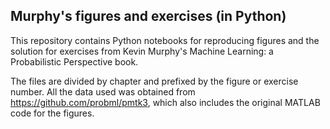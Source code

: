Murphy's figures and exercises (in Python)
-----------------------------------------

This repository contains Python notebooks for reproducing figures and the solution for exercises 
from Kevin Murphy's Machine Learning: a Probabilistic Perspective book.

The files are divided by chapter and prefixed by the figure or exercise number. All the data used was
obtained from https://github.com/probml/pmtk3, which also includes the original MATLAB code for the figures.
